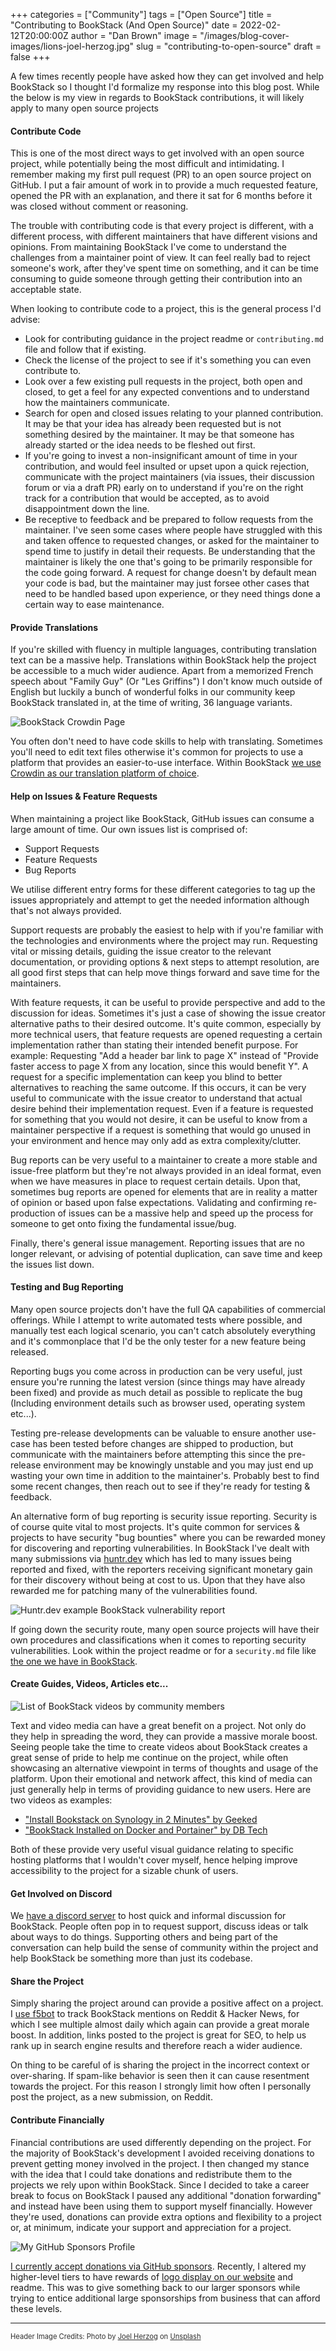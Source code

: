 +++
categories = ["Community"]
tags = ["Open Source"]
title = "Contributing to BookStack (And Open Source)"
date = 2022-02-12T20:00:00Z
author = "Dan Brown"
image = "/images/blog-cover-images/lions-joel-herzog.jpg"
slug = "contributing-to-open-source"
draft = false
+++

A few times recently people have asked how they can get involved
and help BookStack so I thought I'd formalize my response into this 
blog post. While the below is my view in regards to BookStack contributions, it
will likely apply to many open source projects


#### Contribute Code

This is one of the most direct ways to get involved with an open source project, while
potentially being the most difficult and intimidating. I remember making
my first pull request (PR) to an open source project on GitHub. I put a fair 
amount of work in to provide a much requested feature, opened the PR with an 
explanation, and there it sat for 6 months before it was closed without comment
or reasoning. 

The trouble with contributing code is that every project is different, with a different 
process, with different maintainers that have different visions and opinions.
From maintaining BookStack I've come to understand the challenges from a maintainer point of view.
It can feel really bad to reject someone's work, after they've spent time on something, and it can
be time consuming to guide someone through getting their contribution into an acceptable state. 

When looking to contribute code to a project, this is the general process I'd advise:

- Look for contributing guidance in the project readme or `contributing.md` file and follow that if existing.
- Check the license of the project to see if it's something you can even contribute to.
- Look over a few existing pull requests in the project, both open and closed, to get a feel for any expected conventions and to understand how the maintainers communicate.
- Search for open and closed issues relating to your planned contribution. It may be that your idea has already been requested but is not something desired by the maintainer. It may be that someone has already started or the idea needs to be fleshed out first.
- If you're going to invest a non-insignificant amount of time in your contribution, and would feel insulted or upset upon a quick rejection, communicate with the project maintainers (via issues, their discussion forum or via a draft PR) early on to understand if you're on the right track for a contribution that would be accepted, as to avoid disappointment down the line.
- Be receptive to feedback and be prepared to follow requests from the maintainer. I've seen some cases where people have struggled with this and taken offence to requested changes, or asked for the maintainer to spend time to justify in detail their requests. Be understanding that the maintainer is likely the one that's going to be primarily responsible for the code going forward. A request for change doesn't by default mean your code is bad, but the maintainer may just forsee other cases that need to be handled based upon experience, or they need things done a certain way to ease maintenance.

#### Provide Translations

If you're skilled with fluency in multiple languages, contributing translation text can be a 
massive help. Translations within BookStack help the project be accessible to a much wider
audience. Apart from a memorized French speech about "Family Guy" (Or "Les Griffins") I don't 
know much outside of English but luckily a bunch of wonderful folks in our community
keep BookStack translated in, at the time of writing, 36 language variants. 

![BookStack Crowdin Page](/images/2022/02/crowdin.png)

You often don't need to have code skills to help with translating. Sometimes you'll need
to edit text files otherwise it's common for projects to use a platform that provides
an easier-to-use interface. Within BookStack [we use Crowdin as our translation platform of choice](https://crowdin.com/project/bookstack).

#### Help on Issues & Feature Requests

When maintaining a project like BookStack, GitHub issues can consume a large amount of time.
Our own issues list is comprised of:

- Support Requests
- Feature Requests
- Bug Reports

We utilise different entry forms for these different categories to tag up the issues 
appropriately and attempt to get the needed information although that's not always provided.

Support requests are probably the easiest to help with if you're familiar with the technologies
and environments where the project may run. Requesting vital or missing details, guiding the issue
creator to the relevant documentation, or providing options & next steps to attempt resolution, are all good first
steps that can help move things forward and save time for the maintainers.

With feature requests, it can be useful to provide perspective and add to the discussion for ideas. 
Sometimes it's just a case of showing the issue creator alternative paths to their desired outcome. 
It's quite common, especially by more technical users, that feature requests are opened requesting a certain implementation rather than stating their intended benefit purpose. 
For example: Requesting "Add a header bar link to page X" instead of "Provide faster access to page X from any location, since this would benefit Y". 
A request for a specific implementation can keep you blind to better alternatives to reaching the same outcome. If this occurs, it can be very useful to communicate with the issue creator to understand that actual desire behind their implementation request.
Even if a feature is requested for something that you would not desire, it can be useful to know from a maintainer
perspective if a request is something that would go unused in your environment and hence may only
add as extra complexity/clutter. 

Bug reports can be very useful to a maintainer to create a more stable and issue-free platform but 
they're not always provided in an ideal format, even when we have measures in place to request certain
details. Upon that, sometimes bug reports are opened for elements that are in reality a matter of opinion or based upon false expectations.
Validating and confirming re-production of issues can be a massive help and speed up the process for someone to get onto fixing the fundamental issue/bug.

Finally, there's general issue management. Reporting issues that are no longer relevant, or advising of potential duplication, can save time and keep the issues list down.

#### Testing and Bug Reporting

Many open source projects don't have the full QA capabilities of commercial offerings.
While I attempt to write automated tests where possible, and manually test each logical
scenario, you can't catch absolutely everything and it's commonplace that I'd be the only
tester for a new feature being released.

Reporting bugs you come across in production can be very useful, just ensure you're running the 
latest version (since things may have already been fixed) and provide as much detail as
possible to replicate the bug (Including environment details such as browser used, operating system etc...).

Testing pre-release developments can be valuable to ensure another use-case has been tested
before changes are shipped to production, but communicate with the maintainers before attempting
this since the pre-release environment may be knowingly unstable and you may just end up wasting your own time 
in addition to the maintainer's. Probably best to find some recent changes, then reach out to see
if they're ready for testing & feedback.

An alternative form of bug reporting is security issue reporting. Security is of course quite vital
to most projects. It's quite common for services & projects to have security "bug bounties" where you
can be rewarded money for discovering and reporting vulnerabilities. 
In BookStack I've dealt with many submissions via [huntr.dev](https://huntr.dev/) which has led to many issues being reported and fixed, with the reporters receiving significant monetary gain for their discovery
without being at cost to us. Upon that they have also rewarded me for patching many of the vulnerabilities found. 

![Huntr.dev example BookStack vulnerability report](/images/2022/02/huntr-dev.png)


If going down the security route, many open source projects will have their own procedures and classifications when it comes to reporting security vulnerabilities. Look within the project readme or for a `security.md` file like [the one we have in BookStack](https://github.com/BookStackApp/BookStack/blob/development/.github/SECURITY.md).

#### Create Guides, Videos, Articles etc...

![List of BookStack videos by community members](/images/2022/02/community-videos.png)

Text and video media can have a great benefit on a project.
Not only do they help in spreading the word, they can provide 
a massive morale boost. Seeing people take the time to create videos about BookStack
creates a great sense of pride to help me continue on the project, while often showcasing
an alternative viewpoint in terms of thoughts and usage of the platform.
Upon their emotional and network affect, this kind of media can just generally help
in terms of providing guidance to new users. Here are two videos as examples:

- ["Install Bookstack on Synology in 2 Minutes" by Geeked](https://youtu.be/_13K1DeZwhk)
- ["BookStack Installed on Docker and Portainer" by DB Tech](https://youtu.be/NhPw1DvxYZc)

Both of these provide very useful visual guidance relating to specific hosting platforms that I 
wouldn't cover myself, hence helping improve accessibility to the project for a sizable chunk
of users.

#### Get Involved on Discord

We [have a discord server](https://discord.gg/ztkBqR2) to host quick and informal discussion for BookStack.
People often pop in to request support, discuss ideas or talk about ways to do things. 
Supporting others and being part of the conversation can help build the sense of community within
the project and help BookStack be something more than just its codebase.

#### Share the Project

Simply sharing the project around can provide a positive affect on a project.
I [use f5bot](https://f5bot.com/) to track BookStack mentions on Reddit & Hacker News,
for which I see multiple almost daily which again can provide a great morale boost.
In addition, links posted to the project is great for SEO, to help us rank up
in search engine results and therefore reach a wider audience. 

On thing to be careful of is sharing the project in the incorrect context or over-sharing. 
If spam-like behavior is seen then it can cause resentment towards the project.
For this reason I strongly limit how often I personally post the project, as a new submission, on Reddit.

#### Contribute Financially

Financial contributions are used differently depending on the project.
For the majority of BookStack's development I avoided receiving donations to prevent 
getting money involved in the project. I then changed my stance with the idea that I
could take donations and redistribute them to the projects we rely upon within BookStack.
Since I decided to take a career break to focus on BookStack I paused any additional
"donation forwarding" and instead have been using them to support myself financially.
However they're used, donations can provide extra options and flexibility to a project or,
at minimum, indicate your support and appreciation for a project.

![My GitHub Sponsors Profile](/images/2022/02/github-sponsors.png)

[I currently accept donations via GitHub sponsors](https://github.com/sponsors/ssddanbrown/).
Recently, I altered my higher-level tiers to have rewards of [logo display on our website](https://www.bookstackapp.com/#sponsors)
and readme. This was to give something back to our larger sponsors while trying to entice
additional large sponsorships from business that can afford these levels.


----

<span style="font-size: 0.8em;opacity:0.9;">Header Image Credits: <span>Photo by <a href="https://unsplash.com/@joel_herzog?utm_source=unsplash&utm_medium=referral&utm_content=creditCopyText">Joel Herzog</a> on <a href="https://unsplash.com/s/photos/animal-pack?utm_source=unsplash&utm_medium=referral&utm_content=creditCopyText">Unsplash</a></span></span>
  